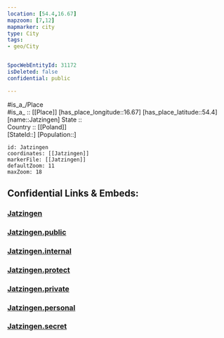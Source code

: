 ```yaml
---
location: [54.4,16.67] 
mapzoom: [7,12] 
mapmarker: city 
type: City
tags:
- geo/City


SpocWebEntityId: 31172
isDeleted: false
confidential: public

---
```

#is_a_/Place  
#is_a_ :: [[Place]] 
[has_place_longitude::16.67] 
[has_place_latitude::54.4] 
[name::Jatzingen] 
State ::  
Country :: [[Poland]]  
[StateId::] 
[Population::] 



```leaflet
id: Jatzingen
coordinates: [[Jatzingen]] 
markerFile: [[Jatzingen]] 
defaultZoom: 11 
maxZoom: 18
```


## Confidential Links & Embeds: 

### [Jatzingen](/_Standards/Earth/Continent/Europe/Europe~East/Poland/Provinces~Poland/West_Pomeranian/City/Jatzingen.md) 

### [Jatzingen.public](/_public/Earth/Continent/Europe/Europe~East/Poland/Provinces~Poland/West_Pomeranian/City/Jatzingen.public.md) 

### [Jatzingen.internal](/_internal/Earth/Continent/Europe/Europe~East/Poland/Provinces~Poland/West_Pomeranian/City/Jatzingen.internal.md) 

### [Jatzingen.protect](/_protect/Earth/Continent/Europe/Europe~East/Poland/Provinces~Poland/West_Pomeranian/City/Jatzingen.protect.md) 

### [Jatzingen.private](/_private/Earth/Continent/Europe/Europe~East/Poland/Provinces~Poland/West_Pomeranian/City/Jatzingen.private.md) 

### [Jatzingen.personal](/_personal/Earth/Continent/Europe/Europe~East/Poland/Provinces~Poland/West_Pomeranian/City/Jatzingen.personal.md) 

### [Jatzingen.secret](/_secret/Earth/Continent/Europe/Europe~East/Poland/Provinces~Poland/West_Pomeranian/City/Jatzingen.secret.md)

